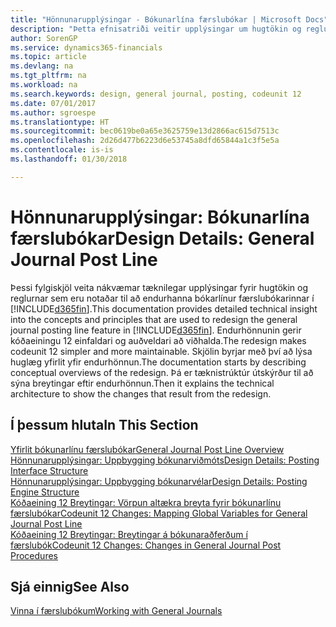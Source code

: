 ```yaml
---
title: "Hönnunarupplýsingar - Bókunarlína færslubókar | Microsoft Docs"
description: "Þetta efnisatriði veitir upplýsingar um hugtökin og reglurnar sem eru notaðar til að endurhanna bókunarlínur færslubókarinnar í Finance and Operations, Business Edition."
author: SorenGP
ms.service: dynamics365-financials
ms.topic: article
ms.devlang: na
ms.tgt_pltfrm: na
ms.workload: na
ms.search.keywords: design, general journal, posting, codeunit 12
ms.date: 07/01/2017
ms.author: sgroespe
ms.translationtype: HT
ms.sourcegitcommit: bec0619be0a65e3625759e13d2866ac615d7513c
ms.openlocfilehash: 2d26d477b6223d6e53745a8dfd65844a1c3f5e5a
ms.contentlocale: is-is
ms.lasthandoff: 01/30/2018

---
```

# <a name="design-details-general-journal-post-line"></a><span data-ttu-id="167ff-103">Hönnunarupplýsingar: Bókunarlína færslubókar</span><span class="sxs-lookup"><span data-stu-id="167ff-103">Design Details: General Journal Post Line</span></span>
<span data-ttu-id="167ff-104">Þessi fylgiskjöl veita nákvæmar tæknilegar upplýsingar fyrir hugtökin og reglurnar sem eru notaðar til að endurhanna bókarlínur færslubókarinnar í [!INCLUDE[d365fin](includes/d365fin_md.md)].</span><span class="sxs-lookup"><span data-stu-id="167ff-104">This documentation provides detailed technical insight into the concepts and principles that are used to redesign the general journal posting line feature in [!INCLUDE[d365fin](includes/d365fin_md.md)].</span></span> <span data-ttu-id="167ff-105">Endurhönnunin gerir kóðaeiningu 12 einfaldari og auðveldari að viðhalda.</span><span class="sxs-lookup"><span data-stu-id="167ff-105">The redesign makes codeunit 12 simpler and more maintainable.</span></span> <span data-ttu-id="167ff-106">Skjölin byrjar með því að lýsa huglæg yfirlit yfir endurhönnun.</span><span class="sxs-lookup"><span data-stu-id="167ff-106">The documentation starts by describing conceptual overviews of the redesign.</span></span> <span data-ttu-id="167ff-107">Þá er tæknistrúktúr útskýrður til að sýna breytingar eftir endurhönnun.</span><span class="sxs-lookup"><span data-stu-id="167ff-107">Then it explains the technical architecture to show the changes that result from the redesign.</span></span>  

## <a name="in-this-section"></a><span data-ttu-id="167ff-108">Í þessum hluta</span><span class="sxs-lookup"><span data-stu-id="167ff-108">In This Section</span></span>  
[<span data-ttu-id="167ff-109">Yfirlit bókunarlínu færslubókar</span><span class="sxs-lookup"><span data-stu-id="167ff-109">General Journal Post Line Overview</span></span>](design-details-general-journal-post-line-overview.md)  
[<span data-ttu-id="167ff-110">Hönnunarupplýsingar: Uppbygging bókunarviðmóts</span><span class="sxs-lookup"><span data-stu-id="167ff-110">Design Details: Posting Interface Structure</span></span>](design-details-posting-interface-structure.md)  
[<span data-ttu-id="167ff-111">Hönnunarupplýsingar: Uppbygging bókunarvélar</span><span class="sxs-lookup"><span data-stu-id="167ff-111">Design Details: Posting Engine Structure</span></span>](design-details-posting-engine-structure.md)  
[<span data-ttu-id="167ff-112">Kóðaeining 12 Breytingar: Vörpun altækra breyta fyrir bókunarlínu færslubókar</span><span class="sxs-lookup"><span data-stu-id="167ff-112">Codeunit 12 Changes: Mapping Global Variables for General Journal Post Line</span></span>](design-details-codeunit-12-changes-mapping-global-variables-for-general-journal-post-line.md)  
[<span data-ttu-id="167ff-113">Kóðaeining 12 Breytingar: Breytingar á bókunaraðferðum í færslubók</span><span class="sxs-lookup"><span data-stu-id="167ff-113">Codeunit 12 Changes: Changes in General Journal Post Procedures</span></span>](design-details-codeunit-12-changes-changes-in-general-journal-post-procedures.md)  

## <a name="see-also"></a><span data-ttu-id="167ff-114">Sjá einnig</span><span class="sxs-lookup"><span data-stu-id="167ff-114">See Also</span></span>  
[<span data-ttu-id="167ff-115">Vinna í færslubókum</span><span class="sxs-lookup"><span data-stu-id="167ff-115">Working with General Journals</span></span>](ui-work-general-journals.md)

